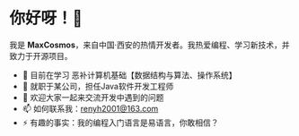 # 你好呀！👋

我是 **MaxCosmos**，来自中国·西安的热情开发者。我热爱编程、学习新技术，并致力于开源项目。

- 🌱 目前在学习 恶补计算机基础【数据结构与算法、操作系统】  
- 💼 就职于某公司，担任Java软件开发工程师
- 💬 欢迎大家一起来交流开发中遇到的问题
- 📫 如何联系我：renyh2001@163.com
- ⚡ 有趣的事实：我的编程入门语言是易语言，你敢相信？
